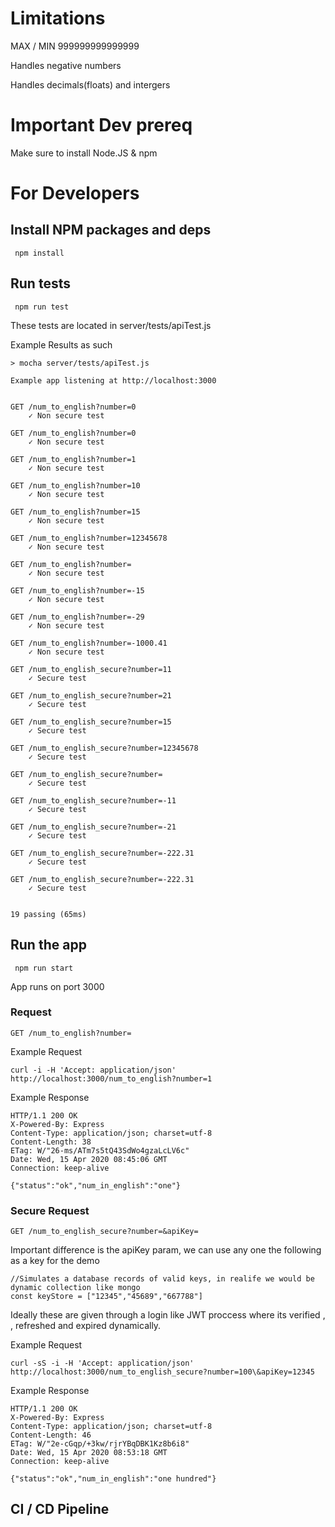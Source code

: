  
# Limitations

MAX / MIN 999999999999999 

Handles negative numbers

Handles decimals(floats) and intergers

# Important Dev prereq

Make sure to install Node.JS & npm

# For Developers 
## Install NPM packages and deps
     npm install
     
## Run tests
     npm run test

These tests are located in
    server/tests/apiTest.js

Example Results as such

    > mocha server/tests/apiTest.js

    Example app listening at http://localhost:3000


    GET /num_to_english?number=0
        ✓ Non secure test 

    GET /num_to_english?number=0
        ✓ Non secure test 

    GET /num_to_english?number=1
        ✓ Non secure test 

    GET /num_to_english?number=10
        ✓ Non secure test 

    GET /num_to_english?number=15
        ✓ Non secure test 

    GET /num_to_english?number=12345678
        ✓ Non secure test 

    GET /num_to_english?number=
        ✓ Non secure test 

    GET /num_to_english?number=-15
        ✓ Non secure test 

    GET /num_to_english?number=-29
        ✓ Non secure test 

    GET /num_to_english?number=-1000.41
        ✓ Non secure test 

    GET /num_to_english_secure?number=11
        ✓ Secure test

    GET /num_to_english_secure?number=21
        ✓ Secure test

    GET /num_to_english_secure?number=15
        ✓ Secure test

    GET /num_to_english_secure?number=12345678
        ✓ Secure test

    GET /num_to_english_secure?number=
        ✓ Secure test

    GET /num_to_english_secure?number=-11
        ✓ Secure test

    GET /num_to_english_secure?number=-21
        ✓ Secure test

    GET /num_to_english_secure?number=-222.31
        ✓ Secure test

    GET /num_to_english_secure?number=-222.31
        ✓ Secure test


    19 passing (65ms)
## Run the app
     npm run start

App runs on port 3000

### Request

`GET /num_to_english?number=`

Example Request

    curl -i -H 'Accept: application/json' http://localhost:3000/num_to_english?number=1

Example Response

    HTTP/1.1 200 OK
    X-Powered-By: Express
    Content-Type: application/json; charset=utf-8
    Content-Length: 38
    ETag: W/"26-ms/ATm7s5tQ43SdWo4gzaLcLV6c"
    Date: Wed, 15 Apr 2020 08:45:06 GMT
    Connection: keep-alive

    {"status":"ok","num_in_english":"one"}

### Secure Request

`GET /num_to_english_secure?number=&apiKey=`

Important difference is the apiKey param, we can use any one the following as a key for the demo

    //Simulates a database records of valid keys, in realife we would be dynamic collection like mongo 
    const keyStore = ["12345","45689","667788"]

Ideally these are given through a login like JWT proccess where its verified , , refreshed and expired dynamically.


Example Request

    curl -sS -i -H 'Accept: application/json' http://localhost:3000/num_to_english_secure?number=100\&apiKey=12345

Example Response

    HTTP/1.1 200 OK
    X-Powered-By: Express
    Content-Type: application/json; charset=utf-8
    Content-Length: 46
    ETag: W/"2e-cGqp/+3kw/rjrYBqDBK1Kz8b6i8"
    Date: Wed, 15 Apr 2020 08:53:18 GMT
    Connection: keep-alive

    {"status":"ok","num_in_english":"one hundred"}

## CI / CD Pipeline